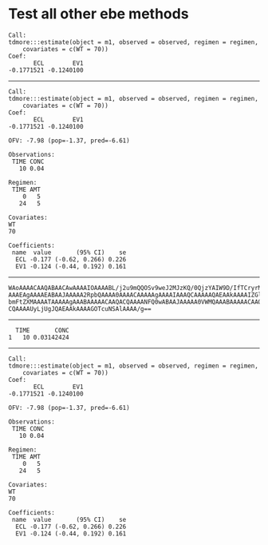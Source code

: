# Test all other ebe methods

    Call:
    tdmore:::estimate(object = m1, observed = observed, regimen = regimen, 
        covariates = c(WT = 70))
    Coef:
           ECL        EV1 
    -0.1771521 -0.1240100 

---

    Call:
    tdmore:::estimate(object = m1, observed = observed, regimen = regimen, 
        covariates = c(WT = 70))
    Coef:
           ECL        EV1 
    -0.1771521 -0.1240100 
    
    OFV: -7.98 (pop=-1.37, pred=-6.61)
    
    Observations:
     TIME CONC
       10 0.04
    
    Regimen:
     TIME AMT
        0   5
       24   5
    
    Covariates: 
    WT 
    70 
    
    Coefficients:
     name  value       (95% CI)    se
      ECL -0.177 (-0.62, 0.266) 0.226
      EV1 -0.124 (-0.44, 0.192) 0.161

---

    WAoAAAACAAQABAACAwAAAAIOAAAABL/j2u9mQQOSv9weJ2MJzKQ/0QjzYAIW9D/IfTCryrMN
    AAAEAgAAAAEABAAJAAAAA2RpbQAAAA0AAAACAAAAAgAAAAIAAAQCAAAAAQAEAAkAAAAIZGlt
    bmFtZXMAAAATAAAAAgAAABAAAAACAAQACQAAAANFQ0wABAAJAAAAA0VWMQAAABAAAAACAAQA
    CQAAAAUyLjUgJQAEAAkAAAAGOTcuNSAlAAAA/g==

---

      TIME       CONC
    1   10 0.03142424

---

    Call:
    tdmore:::estimate(object = m1, observed = observed, regimen = regimen, 
        covariates = c(WT = 70))
    Coef:
           ECL        EV1 
    -0.1771521 -0.1240100 
    
    OFV: -7.98 (pop=-1.37, pred=-6.61)
    
    Observations:
     TIME CONC
       10 0.04
    
    Regimen:
     TIME AMT
        0   5
       24   5
    
    Covariates: 
    WT 
    70 
    
    Coefficients:
     name  value       (95% CI)    se
      ECL -0.177 (-0.62, 0.266) 0.226
      EV1 -0.124 (-0.44, 0.192) 0.161

